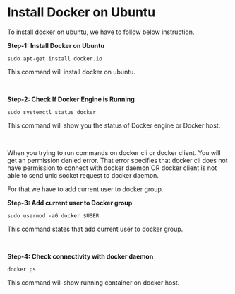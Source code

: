 # Install Docker on Ubuntu

To install docker on ubuntu, we have to follow below instruction.

**Step-1: Install Docker on Ubuntu**

```sudo apt-get install docker.io```

This command will install docker on ubuntu.

<br>

**Step-2: Check If Docker Engine is Running**

```sudo systemctl status docker```

This command will show you the status of Docker engine or Docker host.

<br>

When you trying to run commands on docker cli or docker client. You will get an permission denied error. That error specifies that docker cli does not have permission to connect with docker daemon OR docker client is not able to send unic socket request to docker daemon.

For that we have to add current user to docker group.

**Step-3: Add current user to Docker group**

```sudo usermod -aG docker $USER```

This command states that add current user to docker group.

<br>

**Step-4: Check connectivity with docker daemon**

```docker ps```

This command will show running container on docker host.

